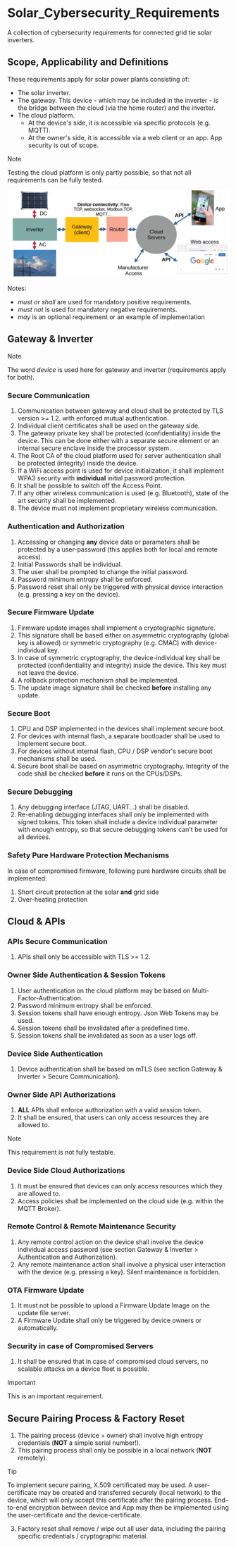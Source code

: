 # Solar_Cybersecurity_Requirements
A collection of cybersecurity requirements for connected grid tie solar inverters.

## Scope, Applicability and Definitions

These requirements apply for solar power plants consisting of:
* The solar inverter.
* The gateway. This device - which may be included in the inverter - is the bridge between the cloud (via the home router) and the inverter.
* The cloud platform.
  + At the device's side, it is accessible via specific protocols (e.g. MQTT).
  + At the owner's side, it is accessible via a web client or an app. App security is out of scope.
> [!NOTE]
>  Testing the cloud platform is only partly possible, so that not all requirements can be fully tested.

![block](pictures/solar2.png)

Notes:
* *must* or *shall* are used for mandatory positive requirements.
* *must not* is used for mandatory negative requirements.
* *may* is an optional requirement or an example of implementation

## Gateway & Inverter

> [!NOTE]
>  The word *device* is used here for gateway and inverter (requirements apply for both). 

### Secure Communication

1. Communication between gateway and cloud shall be protected by TLS version >= 1.2. with enforced mutual authentication.
2. Individual client certificates shall be used on the gateway side.
3. The gateway private key shall be protected (confidentiality) inside the device. This can be done either with a separate secure element or an internal secure enclave inside the processor system.
4. The Root CA of the cloud platform used for server authentication shall be protected (integrity) inside the device. 
5. If a WiFi access point is used for device initialization, it shall implement WPA3 security with **individual** initial password protection.
6. It shall be possible to switch off the Access Point. 
7. If any other wireless communication is used (e.g. Bluetooth), state of the art security shall be implemented.
8. The device must not implement proprietary wireless communication. 

### Authentication and Authorization

1. Accessing or changing **any** device data or parameters shall be protected by a user-password (this applies both for local and remote access).
2. Initial Passwords shall be individual.
3. The user shall be prompted to change the initial password.
4. Password minimum entropy shall be enforced.
5. Password reset shall only be triggered with physical device interaction (e.g. pressing a key on the device).

### Secure Firmware Update

1. Firmware update images shall implement a cryptographic signature.
2. This signature shall be based either on asymmetric cryptography (global key is allowed) or symmetric cryptography (e.g. CMAC) with device-individual key.
3. In case of symmetric cryptography, the device-individual key shall be protected (confidentiality and integrity) inside the device. This key must not leave the device. 
4. A rollback protection mechanism shall be implemented.
5. The update image signature shall be checked **before** installing any update.

### Secure Boot

1. CPU and DSP implemented in the devices shall implement secure boot.
2. For devices with internal flash, a separate bootloader shall be used to implement secure boot.
3. For devices without internal flash, CPU / DSP vendor's secure boot mechanisms shall be used.
4. Secure boot shall be based on asymmetric cryptography. Integrity of the code shall be checked **before** it runs on the CPUs/DSPs.
   
### Secure Debugging

1. Any debugging interface (JTAG, UART...) shall be disabled.
2. Re-enabling debugging interfaces shall only be implemented with signed tokens. This token shall include a device individual parameter with enough entropy, so that secure debugging tokens can't be used for all devices.

### Safety Pure Hardware Protection Mechanisms

In case of compromised firmware, following pure hardware circuits shall be implemented:
1. Short circuit protection at the solar **and** grid side
2. Over-heating protection

## Cloud & APIs

### APIs Secure Communication

1. APIs shall only be accessible with TLS >= 1.2.

### Owner Side Authentication & Session Tokens

1. User authentication on the cloud platform may be based on Multi-Factor-Authentication.
2. Password minimum entropy shall be enforced.
3. Session tokens shall have enough entropy. Json Web Tokens may be used.
4. Session tokens shall be invalidated after a predefined time.
5. Session tokens shall be invalidated as soon as a user logs off.

### Device Side Authentication

1. Device authentication shall be based on mTLS (see section Gateway & Inverter > Secure Communication).

### Owner Side API Authorizations

1. **ALL** APIs shall enforce authorization with a valid session token.
2. It shall be ensured, that users can only access resources they are allowed to.
> [!NOTE]
> This requirement is not fully testable.

### Device Side Cloud Authorizations

1. It must be ensured that devices can only access resources which they are allowed to.
2. Access policies shall be implemented on the cloud side (e.g. within the MQTT Broker).

### Remote Control & Remote Maintenance Security

1. Any remote control action on the device shall involve the device individual access password (see section Gateway & Inverter > Authentication and Authorization).
2. Any remote maintenance action shall involve a physical user interaction with the device (e.g. pressing a key). Silent maintenance is forbidden.
   
### OTA Firmware Update

1. It must not be possible to upload a Firmware Update Image on the update file server.
2. A Firmware Update shall only be triggered by device owners or automatically. 

### Security in case of Compromised Servers

1. It shall be ensured that in case of compromised cloud servers, no scalable attacks on a device fleet is possible.
> [!IMPORTANT]
> This is an important requirement. 

## Secure Pairing Process & Factory Reset

1. The pairing process (device + owner) shall involve high entropy credentials (**NOT** a simple serial number!).
2. This pairing process shall only be possible in a local network (**NOT** remotely).
> [!TIP]
> To implement secure pairing, X.509 certificated may be used. A user-certificate may be created and transferred securely (local network) to the device, which will only accept this certificate after the pairing process. End-to-end encryption between device and App may then be implemented using the user-certificate and the device-certificate.
3. Factory reset shall remove / wipe out all user data, including the pairing specific credentials / cryptographic material.

   
